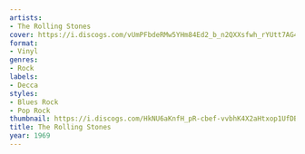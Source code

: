 ```yaml
---
artists:
- The Rolling Stones
cover: https://i.discogs.com/vUmPFbdeRMw5YHm84Ed2_b_n2QXXsfwh_rYUtt7AG4Q/rs:fit/g:sm/q:90/h:600/w:600/czM6Ly9kaXNjb2dz/LWRhdGFiYXNlLWlt/YWdlcy9SLTE2Mjgw/MzQtMTUzODY0NTI2/My0yNDk4LmpwZWc.jpeg
format:
- Vinyl
genres:
- Rock
labels:
- Decca
styles:
- Blues Rock
- Pop Rock
thumbnail: https://i.discogs.com/HkNU6aKnfH_pR-cbef-vvbhK4X2aHtxop1UfDB-DmKc/rs:fit/g:sm/q:40/h:150/w:150/czM6Ly9kaXNjb2dz/LWRhdGFiYXNlLWlt/YWdlcy9SLTE2Mjgw/MzQtMTUzODY0NTI2/My0yNDk4LmpwZWc.jpeg
title: The Rolling Stones
year: 1969
---
```

